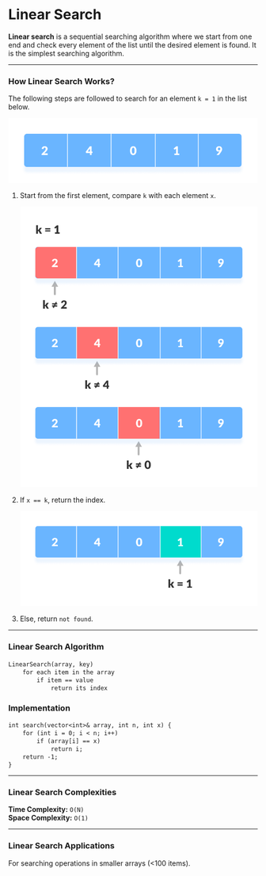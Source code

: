 # Linear Search

**Linear search** is a sequential searching algorithm where we start from one end and check every element of the list until the desired element is found. It is the simplest searching algorithm.

---

### How Linear Search Works?

The following steps are followed to search for an element `k = 1` in the list below.

![notation](linear_search_arr0.webp)

1. Start from the first element, compare `k` with each element `x`.

    ![notation](linear_search_arr1.webp)
2. If `x == k`, return the index.

    ![notation](linear_search_arr2.webp)
3. Else, return `not found`.

---

### Linear Search Algorithm

    LinearSearch(array, key)
        for each item in the array
            if item == value
                return its index

### Implementation

    int search(vector<int>& array, int n, int x) {
        for (int i = 0; i < n; i++)
            if (array[i] == x)
                return i;
        return -1;
    }
---

### Linear Search Complexities

**Time Complexity:** `O(N)`\
**Space Complexity:** `O(1)`

---
### Linear Search Applications
For searching operations in smaller arrays (<100 items).